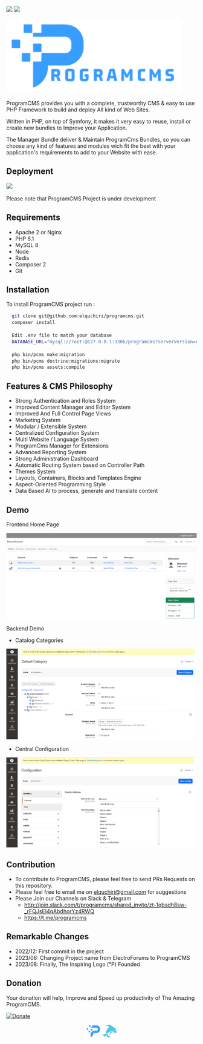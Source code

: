 <p>
<a href="https://t.me/programcms"><img src="https://img.shields.io/badge/Chat-Telegram-blue.svg"></a>
<a href="http://join.slack.com/t/programcms/shared_invite/zt-1qbsdh8sw-_rFQJsEI4qAbdhorYz4RWQ"><img src="https://img.shields.io/badge/Chat-Slack-2EB67D.svg"></a>
</p>
<p><img src="https://raw.githubusercontent.com/elquchiri/programcms/master/public/images/programcms-logo-presentation.png"></p>

ProgramCMS provides you with a complete, trustworthy CMS & easy to use PHP Framework to build and deploy All kind of Web Sites.

Written in PHP, on top of Symfony, it makes it very easy to reuse, install or create new bundles to Improve your Application.

The Manager Bundle deliver & Maintain ProgramCms Bundles, so you can choose any kind of features and modules wich fit the best with your application's requirements to add to your Website with ease.

## Deployment
![](https://img.shields.io/github/last-commit/elquchiri/programcms?label=In%20Active%20Development)

Please note that ProgramCMS Project is under development

## Requirements

- Apache 2 or Nginx
- PHP 8.1
- MySQL 8
- Node
- Redis
- Composer 2
- Git
## Installation

To install ProgramCMS project run :

```bash
  git clone git@github.com:elquchiri/programcms.git
  composer install
  
  Edit .env file to match your database
  DATABASE_URL="mysql://root:@127.0.0.1:3306/programcms?serverVersion=8&charset=utf8mb4"
  
  php bin/pcms make:migration
  php bin/pcms doctrine:migrations:migrate
  php bin/pcms assets:compile
```


## Features & CMS Philosophy

- Strong Authentication and Roles System
- Improved Content Manager and Editor System
- Improved And Full Control Page Views
- Marketing System
- Modular / Extensible System
- Centralized Configuration System
- Multi Website / Language System
- ProgramCms Manager for Extensions
- Advanced Reporting System
- Strong Administration Dashboard
- Automatic Routing System based on Controller Path
- Themes System
- Layouts, Containers, Blocks and Templates Engine
- Aspect-Oriented Programming Style
- Data Based AI to process, generate and translate content

## Demo

Frontend Home Page

![image](public/images/frontend-demo.png)

Backend Demo
- Catalog Categories

![image](public/images/backend-category-demo.PNG)
- Central Configuration

![image](public/images/backend-config-demo.PNG)

## Contribution

- To contribute to ProgramCMS, please feel free to send PRs Requests on this repository.
- Please feel free to email me on [elquchiri@gmail.com](mailto:elquchiri@gmail.com) for suggestions
- Please Join our Channels on Slack & Telegram
   - http://join.slack.com/t/programcms/shared_invite/zt-1qbsdh8sw-_rFQJsEI4qAbdhorYz4RWQ
   - https://t.me/programcms

## Remarkable Changes

- 2022/12: First commit in the project
- 2023/06: Changing Project name from ElectroForums to ProgramCMS
- 2023/08: Finally, The Inspiring Logo (°P) Founded
## Donation

Your donation will help, Improve and Speed up productivity of The Amazing ProgramCMS.

[![Donate](https://img.shields.io/badge/Donate-Buymeacoffee-green.svg)](https://www.buymeacoffee.com/elquchiriw?new=1)

<p align="center">
<img src="https://raw.githubusercontent.com/elquchiri/programcms/master/public/images/logo.png">
<img src="https://raw.githubusercontent.com/elquchiri/programcms/master/public/images/logo-anime.png">
</p>
